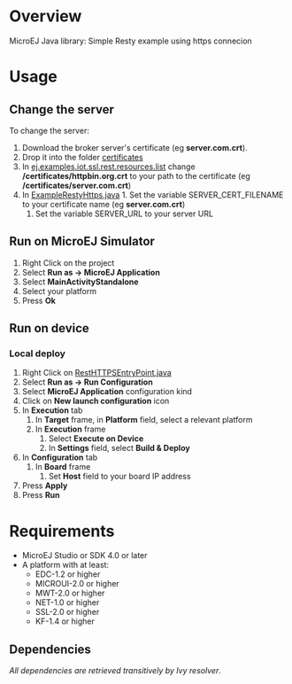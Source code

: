 <!--
	Markdown
	
	Copyright 2016 IS2T. All rights reserved.
	Modification and distribution is permitted under certain conditions.
	IS2T PROPRIETARY/CONFIDENTIAL. Use is subject to license terms.
-->
# Overview
MicroEJ Java library: Simple Resty example using https connecion

# Usage
## Change the server 
To change the server:
1. Download the broker server's certificate (eg **server.com.crt**).
1. Drop it into the folder [certificates](j.examples.iot.ssl.mqtt.subscriber/src/main/resources/certificates)
1. In [ej.examples.iot.ssl.rest.resources.list](ej.examples.iot.ssl.rest/src/main/resources/ej/examples/iot/ssl/rest/ej.examples.iot.ssl.rest.resources.list) change **/certificates/httpbin.org.crt** to your path to the certificate (eg **/certificates/server.com.crt**)
1. In  [ExampleRestyHttps.java](ej.examples.iot.ssl.rest/src/main/java/ej/examples/iot/ssl/rest/ExampleRestyHttps.java) 	1. Set the variable SERVER_CERT_FILENAME to your certificate name (eg **server.com.crt**)
	1. Set the variable SERVER_URL to your server URL


## Run on MicroEJ Simulator
1. Right Click on the project
1. Select **Run as -> MicroEJ Application**
1. Select **MainActivityStandalone**
1. Select your platform 
1. Press **Ok**

## Run on device
### Local deploy
1. Right Click on [RestHTTPSEntryPoint.java](ej.examples.rest.https.app/src/.generated~/.java/__RestHTTPS__/generated/RestHTTPSEntryPoint.java)
1. Select **Run as -> Run Configuration** 
1. Select **MicroEJ Application** configuration kind
1. Click on **New launch configuration** icon
1. In **Execution** tab
	1. In **Target** frame, in **Platform** field, select a relevant platform
	1. In **Execution** frame
		1. Select **Execute on Device**
		2. In **Settings** field, select **Build & Deploy**
1. In **Configuration** tab
	1. In **Board** frame
		1. Set **Host** field to your board IP address
1. Press **Apply**
1. Press **Run**

# Requirements
* MicroEJ Studio or SDK 4.0 or later
* A platform with at least:
	* EDC-1.2 or higher
	* MICROUI-2.0 or higher
	* MWT-2.0 or higher
	* NET-1.0 or higher
	* SSL-2.0 or higher
	* KF-1.4 or higher

## Dependencies
_All dependencies are retrieved transitively by Ivy resolver_.